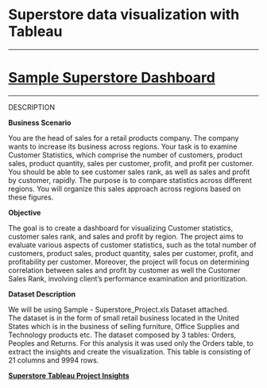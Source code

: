 # Superstore data visualization with Tableau 
-------------------------------------------------------------
# [Sample Superstore Dashboard](https://public.tableau.com/app/profile/irene.rafalski/viz/SampleSuperstore-OESONInternshipProject/SampleSuperstoreDashboard?publish=yes)
-------------------------------------------------------------

DESCRIPTION

**Business Scenario** 

You are the head of sales for a retail products company. The company wants
to increase its business across regions. Your task is to examine Customer
Statistics, which comprise the number of customers, product sales, product
quantity, sales per customer, profit, and profit per customer. You should be
able to see customer sales rank, as well as sales and profit by customer,
rapidly. The purpose is to compare statistics across different regions. You will
organize this sales approach across regions based on these figures.

**Objective**

The goal is to create a dashboard for visualizing Customer statistics, customer
sales rank, and sales and profit by region.
The project aims to evaluate various aspects of customer statistics, such as the total number of customers, product sales, product quantity, sales per customer, profit, and profitability per customer. 
Moreover, the project will focus on determining correlation between sales and profit by customer as well the Customer Sales Rank, involving client’s performance examination and prioritization.

**Dataset Description**

We will be using Sample - Superstore_Project.xls Dataset attached.<br>
The dataset is in the form of small retail business located in the United States which is in the business of selling furniture, Office Supplies and Technology products etc.
The dataset composed by 3 tables: Orders, Peoples and Returns. For this analysis it was used only the Orders table, to extract the insights and create the visualization. 
This table is consisting of 21 columns and 9994 rows. 

**[Superstore Tableau Project Insights](Superstore_Tableau_Project_Insights.pdf)**



